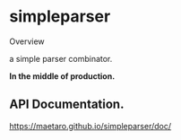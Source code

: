 simpleparser
=============

Overview

a simple parser combinator.

**In the middle of production.**

API Documentation.
------------------

https://maetaro.github.io/simpleparser/doc/
